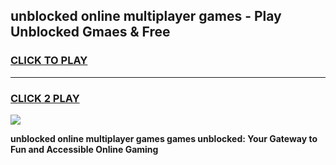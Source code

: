 
## unblocked online multiplayer games - Play Unblocked Gmaes & Free
<h3>
<a href="https://premium.freeplayer.one?title=unblocked_online_multiplayer_games&ref=19F">CLICK TO PLAY</a></h3>
<hr>

<h3>
<a href="https://premium.freeplayer.one?title=unblocked_online_multiplayer_games&ref=19F">CLICK 2 PLAY</a>
  
</h3>

<a href="https://premium.freeplayer.one?title=unblocked_online_multiplayer_games&ref=19F/"><img src="https://clearcache.store/games.png"></a>


**unblocked online multiplayer games games unblocked: Your Gateway to Fun and Accessible Online Gaming**
